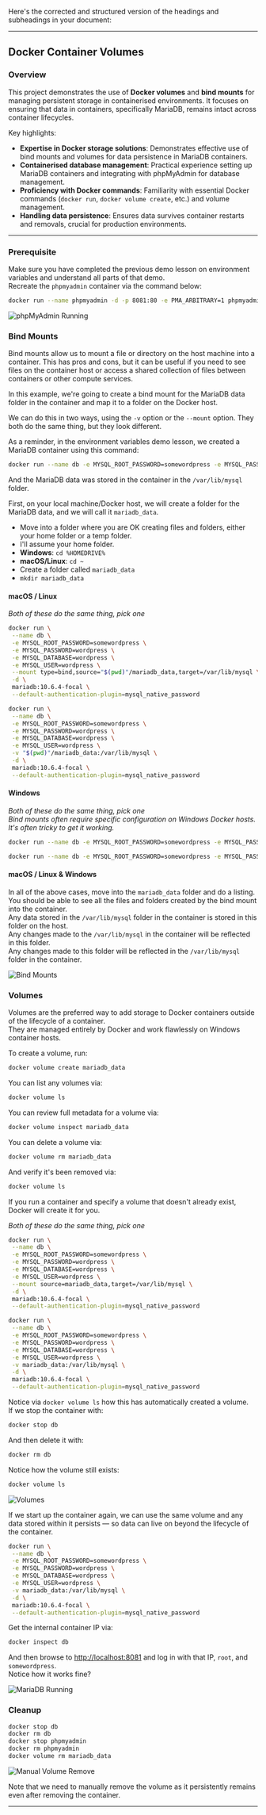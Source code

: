 Here's the corrected and structured version of the headings and subheadings in your document:

---

## Docker Container Volumes

### Overview

This project demonstrates the use of **Docker volumes** and **bind mounts** for managing persistent storage in containerised environments. It focuses on ensuring that data in containers, specifically MariaDB, remains intact across container lifecycles.

Key highlights:

- **Expertise in Docker storage solutions**: Demonstrates effective use of bind mounts and volumes for data persistence in MariaDB containers.
- **Containerised database management**: Practical experience setting up MariaDB containers and integrating with phpMyAdmin for database management.
- **Proficiency with Docker commands**: Familiarity with essential Docker commands (`docker run`, `docker volume create`, etc.) and volume management.
- **Handling data persistence**: Ensures data survives container restarts and removals, crucial for production environments.

---

### Prerequisite

Make sure you have completed the previous demo lesson on environment variables and understand all parts of that demo.  
Recreate the `phpmyadmin` container via the command below:

```bash
docker run --name phpmyadmin -d -p 8081:80 -e PMA_ARBITRARY=1 phpmyadmin/phpmyadmin
```

![phpMyAdmin Running](https://github.com/JThomas404/docker-course-adrian-cantrill/raw/main/images/setup_phpmyadmin.png)

### Bind Mounts

Bind mounts allow us to mount a file or directory on the host machine into a container. This has pros and cons, but it can be useful if you need to see files on the container host or access a shared collection of files between containers or other compute services.

In this example, we're going to create a bind mount for the MariaDB data folder in the container and map it to a folder on the Docker host.

We can do this in two ways, using the `-v` option or the `--mount` option. They both do the same thing, but they look different.

As a reminder, in the environment variables demo lesson, we created a MariaDB container using this command:

```bash
docker run --name db -e MYSQL_ROOT_PASSWORD=somewordpress -e MYSQL_PASSWORD=wordpress -e MYSQL_DATABASE=wordpress -e MYSQL_USER=wordpress -d mariadb:10.6.4-focal --default-authentication-plugin=mysql_native_password
```

And the MariaDB data was stored in the container in the `/var/lib/mysql` folder.

First, on your local machine/Docker host, we will create a folder for the MariaDB data, and we will call it `mariadb_data`.

- Move into a folder where you are OK creating files and folders, either your home folder or a temp folder.  
- I'll assume your home folder.
- **Windows**: `cd %HOMEDRIVE%`  
- **macOS/Linux**: `cd ~`  
- Create a folder called `mariadb_data`  
- `mkdir mariadb_data`

#### macOS / Linux  
*Both of these do the same thing, pick one*

```bash
docker run \
 --name db \
 -e MYSQL_ROOT_PASSWORD=somewordpress \
 -e MYSQL_PASSWORD=wordpress \
 -e MYSQL_DATABASE=wordpress \
 -e MYSQL_USER=wordpress \
 --mount type=bind,source="$(pwd)"/mariadb_data,target=/var/lib/mysql \
 -d \
 mariadb:10.6.4-focal \
 --default-authentication-plugin=mysql_native_password
```

```bash
docker run \
 --name db \
 -e MYSQL_ROOT_PASSWORD=somewordpress \
 -e MYSQL_PASSWORD=wordpress \
 -e MYSQL_DATABASE=wordpress \
 -e MYSQL_USER=wordpress \
 -v "$(pwd)"/mariadb_data:/var/lib/mysql \
 -d \
 mariadb:10.6.4-focal \
 --default-authentication-plugin=mysql_native_password
```

#### Windows  
*Both of these do the same thing, pick one*  
*Bind mounts often require specific configuration on Windows Docker hosts. It's often tricky to get it working.*

```bash
docker run --name db -e MYSQL_ROOT_PASSWORD=somewordpress -e MYSQL_PASSWORD=wordpress -e MYSQL_DATABASE=wordpress -e MYSQL_USER=wordpress --mount type=bind,source=%cd%/mariadb_data,target=/var/lib/mysql -d mariadb:10.6.4-focal --default-authentication-plugin=mysql_native_password
```

```bash
docker run --name db -e MYSQL_ROOT_PASSWORD=somewordpress -e MYSQL_PASSWORD=wordpress -e MYSQL_DATABASE=wordpress -e MYSQL_USER=wordpress -v %cd%/mariadb_data:/var/lib/mysql -d mariadb:10.6.4-focal --default-authentication-plugin=mysql_native_password
```

#### macOS / Linux & Windows

In all of the above cases, move into the `mariadb_data` folder and do a listing.  
You should be able to see all the files and folders created by the bind mount into the container.  
Any data stored in the `/var/lib/mysql` folder in the container is stored in this folder on the host.  
Any changes made to the `/var/lib/mysql` in the container will be reflected in this folder.  
Any changes made to this folder will be reflected in the `/var/lib/mysql` folder in the container.  

![Bind Mounts](https://github.com/JThomas404/docker-course-adrian-cantrill/raw/main/images/bind_mounts.png)

### Volumes

Volumes are the preferred way to add storage to Docker containers outside of the lifecycle of a container.  
They are managed entirely by Docker and work flawlessly on Windows container hosts.

To create a volume, run:

```bash
docker volume create mariadb_data
```

You can list any volumes via:

```bash
docker volume ls
```

You can review full metadata for a volume via:

```bash
docker volume inspect mariadb_data
```

You can delete a volume via:

```bash
docker volume rm mariadb_data
```

And verify it's been removed via:

```bash
docker volume ls
```

If you run a container and specify a volume that doesn't already exist, Docker will create it for you.

*Both of these do the same thing, pick one*

```bash
docker run \
 --name db \
 -e MYSQL_ROOT_PASSWORD=somewordpress \
 -e MYSQL_PASSWORD=wordpress \
 -e MYSQL_DATABASE=wordpress \
 -e MYSQL_USER=wordpress \
 --mount source=mariadb_data,target=/var/lib/mysql \
 -d \
 mariadb:10.6.4-focal \
 --default-authentication-plugin=mysql_native_password
```

```bash
docker run \
 --name db \
 -e MYSQL_ROOT_PASSWORD=somewordpress \
 -e MYSQL_PASSWORD=wordpress \
 -e MYSQL_DATABASE=wordpress \
 -e MYSQL_USER=wordpress \
 -v mariadb_data:/var/lib/mysql \
 -d \
 mariadb:10.6.4-focal \
 --default-authentication-plugin=mysql_native_password
```

Notice via `docker volume ls` how this has automatically created a volume.  
If we stop the container with:

```bash
docker stop db
```

And then delete it with:

```bash
docker rm db
```

Notice how the volume still exists:

```bash
docker volume ls
```

![Volumes](https://github.com/JThomas404/docker-course-adrian-cantrill/raw/main/images/volumes.png)

If we start up the container again, we can use the same volume and any data stored within it persists — so data can live on beyond the lifecycle of the container.

```bash
docker run \
 --name db \
 -e MYSQL_ROOT_PASSWORD=somewordpress \
 -e MYSQL_PASSWORD=wordpress \
 -e MYSQL_DATABASE=wordpress \
 -e MYSQL_USER=wordpress \
 -v mariadb_data:/var/lib/mysql \
 -d \
 mariadb:10.6.4-focal \
 --default-authentication-plugin=mysql_native_password
```

Get the internal container IP via:

```bash
docker inspect db
```

And then browse to [http://localhost:8081](http://localhost:8081) and log in with that IP, `root`, and `somewordpress`.  
Notice how it works fine?

![MariaDB Running](https://github.com/JThomas404/docker-course-adrian-cantrill/raw/main/images/mariadb.png)

### Cleanup

```bash
docker stop db
docker rm db
docker stop phpmyadmin
docker rm phpmyadmin
docker volume rm mariadb_data
```

![Manual Volume Remove](https://github.com/JThomas404/docker-course-adrian-cantrill/raw/main/images/manual_volume_rm.png)

Note that we need to manually remove the volume as it persistently remains even after removing the container.

---